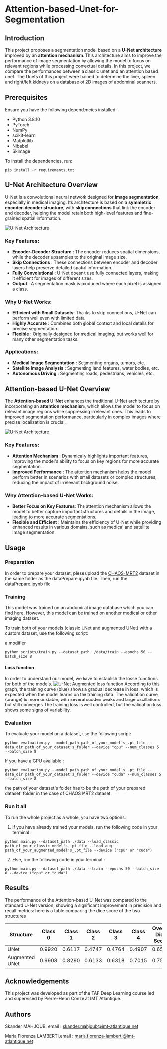 # Attention-based-Unet-for-Segmentation
## Introduction
This project proposes a segmentation model based on a **U-Net architecture** improved by an **attention mechanism**. This architecture aims to improve the performance of image segmentation by allowing the model to focus on relevant regions while processing contextual details. In this project, we compare the performances between a classic unet and an attention based unet. The Unets of this project were trained to determine the liver, spleen and right/left kidneys on a database of 2D images of abdominal scanners.
## Prerequisites
Ensure you have the following dependencies installed:

- Python 3.8.10
- PyTorch
- NumPy
- scikit-learn
- Matplotlib
- Nibabel
- Skimage
  
To install the dependencies, run:

```
pip install -r requirements.txt
```


## U-Net Architecture Overview
U-Net is a convolutional neural network designed for **image segmentation**, especially in medical imaging. Its architecture is based on a **symmetric encoder-decoder structure**, with **skip connections** that link the encoder and decoder, helping the model retain both high-level features and fine-grained spatial information.

![U-Net Architecture](Pictures/unet.png)

### Key Features:
- **Encoder-Decoder Structure** : The encoder reduces spatial dimensions, while the decoder upsamples to the original image size.
- **Skip Connections** : These connections between encoder and decoder layers help preserve detailed spatial information.
- **Fully Convolutional** : U-Net doesn’t use fully connected layers, making it efficient for images of different sizes.
- **Output** : A segmentation mask is produced where each pixel is assigned a class.
### Why U-Net Works:
- **Efficient with Small Datasets**: Thanks to skip connections, U-Net can perform well even with limited data.
- **Highly Accurate** : Combines both global context and local details for precise segmentation.
- **Flexible** : Originally designed for medical imaging, but works well for many other segmentation tasks.
### Applications:
- **Medical Image Segmentation** : Segmenting organs, tumors, etc.
- **Satellite Image Analysis** : Segmenting land features, water bodies, etc.
- **Autonomous Driving** : Segmenting roads, pedestrians, vehicles, etc.
  
## Attention-based U-Net Overview
The **Attention-based U-Net** enhances the traditional U-Net architecture by incorporating an **attention mechanism**, which allows the model to focus on relevant image regions while suppressing irrelevant ones. This leads to improved segmentation performance, particularly in complex images where precise localization is crucial.

![U-Net Architecture](Pictures/Unet_augmented.png)

### Key Features:
- **Attention Mechanism** : Dynamically highlights important features, improving the model's ability to focus on key regions for more accurate segmentation.
- **Improved Performance** : The attention mechanism helps the model perform better in scenarios with small datasets or complex structures, reducing the impact of irrelevant background noise.

### Why Attention-based U-Net Works:
- **Better Focus on Key Features**: The attention mechanism allows the model to better capture important structures and details in the image, leading to more accurate segmentations.
- **Flexible and Efficient** : Maintains the efficiency of U-Net while providing enhanced results in various domains, such as medical and satellite image segmentation.

## Usage
### Preparation 
In order to prepare your dataset, plese upload the [CHAOS-MRT2](https://chaos.grand-challenge.org/Data/) dataset in the same folder as the dataPrepare.ipynb file.
Then, run the dataPrepare.ipynb file

### Training 
This model was trained on an abdominal image database which you can find [here](https://chaos.grand-challenge.org/Data/). However, this model can be trained on another medical or other imaging dataset.

To train both of your models (classic UNet and augmented UNet) with a custom dataset, use the following script:

a modifier
```
python scripts/train.py --dataset_path ./data/train --epochs 50 --batch_size 8
```
#### Loss function
In order to understand our model, we have to establish the losse functions for both of the models.
![U-Net Augmented loss function](Pictures/loss_function_augmented.png)
According to this graph, the training curve (blue) shows a gradual decrease in loss, which is expected when the model learns on the training data.
The validation curve (orange) is more unstable, with several sudden peaks and large oscillations but still converges 
The training loss is well controlled, but the validation loss shows some signs of variability.

### Evaluation
To evaluate your model on a dataset, use the following script:

```
python evaluation.py --model_path path_of_your_model's_.pt_file --data_dir path_of_your_dataset's_folder --device "cpu" --num_classes 5 --batch_size 8
```
If you have a GPU available : 
```
python evaluation.py --model_path path_of_your_model's_.pt_file --data_dir path_of_your_dataset's_folder --device "cuda" --num_classes 5 --batch_size 8
```
the path of your dataset's folder has to be the path of your prepared dataset' folder in the case of CHAOS MRT2 dataset.

### Run it all
To run the whole project as a whole, you have two options.
1. if you have already trained your models, run the following code in your terminal  :
```
python main.py --dataset_path ./data --load_classic path_of_your_classic_model's_.pt_file --load_aug  path_of_your_augmented_model's_.pt_file --device ("cpu" or "cuda")
```

2. Else, run the following code in your terminal :
```
python main.py --dataset_path ./data --train --epochs 50 --batch_size 8 --device ("cpu" or "cuda")
```

## Results
The performance of the Attention-based U-Net was compared to the standard U-Net version, showing a significant improvement in precision and recall metrics:
here is a table comparing the dice score of the two structures

| Structure         | Class 0  | Class 1  | Class 2  | Class 3  | Class 4  | Overall Dice Score |
| ----------------- | -------- | -------- | -------- | -------- | -------- | ------------------ |
| UNet              | 0.9920   | 0.6117   | 0.4747   | 0.4764   | 0.4907   | 0.6509             |
| Augmented UNet    |  0.9908 | 0.8290 | 0.6133 | 0.6318 | 0.7015 | 0.7533 |


## Acknowledgements
This project was developed as part of the TAF Deep Learning course led and supervised by Pierre-Henri Conze at IMT Atlantique.

## Authors
Skander MAHJOUB, email : skander.mahjoub@imt-atlantique.net

Maria Florenza LAMBERTI,email : maria.florenza-lamberti@imt-atlantique.net
